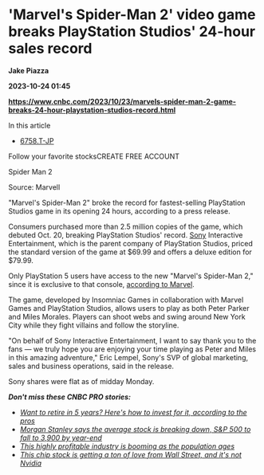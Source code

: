 # 'Marvel's Spider-Man 2' video game breaks PlayStation Studios' 24-hour sales record
**Jake Piazza**

**2023-10-24 01:45**

**https://www.cnbc.com/2023/10/23/marvels-spider-man-2-game-breaks-24-hour-playstation-studios-record.html**

In this article

*   [6758.T-JP](https://www.cnbc.com/quotes/6758.T-JP)

Follow your favorite stocksCREATE FREE ACCOUNT

Spider Man 2

Source: Marvell

"Marvel's Spider-Man 2" broke the record for fastest-selling PlayStation Studios game in its opening 24 hours, according to a press release.

Consumers purchased more than 2.5 million copies of the game, which debuted Oct. 20, breaking PlayStation Studios' record. [Sony](https://www.cnbc.com/quotes/SONY/) Interactive Entertainment, which is the parent company of PlayStation Studios, priced the standard version of the game at $69.99 and offers a deluxe edition for $79.99.

Only PlayStation 5 users have access to the new "Marvel's Spider-Man 2," since it is exclusive to that console, [according to Marvel](https://www.marvel.com/games/marvels-spider-man-2).

The game, developed by Insomniac Games in collaboration with Marvel Games and PlayStation Studios, allows users to play as both Peter Parker and Miles Morales. Players can shoot webs and swing around New York City while they fight villains and follow the storyline.

"On behalf of Sony Interactive Entertainment, I want to say thank you to the fans — we truly hope you are enjoying your time playing as Peter and Miles in this amazing adventure," Eric Lempel, Sony's SVP of global marketing, sales and business operations, said in the release.

Sony shares were flat as of midday Monday.

_**Don't miss these CNBC PRO stories:**_

*   [_Want to retire in 5 years? Here's how to invest for it, according to the pros_](https://www.cnbc.com/2023/10/16/want-to-retire-in-5-years-heres-how-to-invest-for-it-according-to-the-pros.html)
*   [_Morgan Stanley says the average stock is breaking down, S&P 500 to fall to 3,900 by year-end_](https://www.cnbc.com/2023/10/16/morgan-stanley-says-the-average-stock-is-breaking-down-sp-500-to-fall-to-3900-by-year-end-.html)
*   [_This highly profitable industry is booming as the population ages_](https://www.cnbc.com/2023/10/15/this-highly-profitable-industry-is-booming-as-the-population-ages.html)
*   [_This chip stock is getting a ton of love from Wall Street, and it's not Nvidia_](https://www.cnbc.com/2023/10/20/the-chip-stock-is-getting-a-ton-of-love-from-wall-street-and-its-not-nvidia.html)
